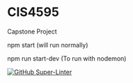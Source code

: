 # CIS4595
Capstone Project

npm start (will run normally)

npm run start-dev (To run with nodemon)


[![GitHub Super-Linter](https://github.com/nvuillam/npm-groovy-lint/workflows/Lint%20Code%20Base/badge.svg)](https://github.com/marketplace/actions/super-linter)
